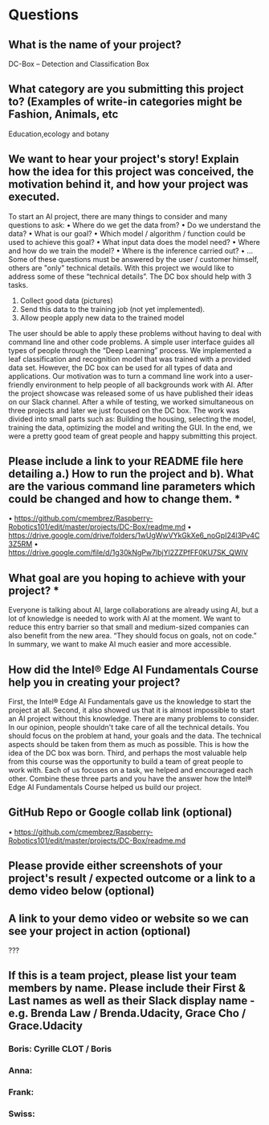 # Questions
## What is the name of your project?
DC-Box – Detection and Classification Box

## What category are you submitting this project to? (Examples of write-in categories might be Fashion, Animals, etc

Education,ecology and botany 

## We want to hear your project's story! Explain how the idea for this project was conceived, the motivation behind it, and how your project was executed.
To start an AI project, there are many things to consider and many questions to ask:
•	Where do we get the data from?
•	Do we understand the data?
•	What is our goal?
•	Which model / algorithm / function could be used to achieve this goal?
•	What input data does the model need?
•	Where and how do we train the model?
•	Where is the inference carried out?
•	…
Some of these questions must be answered by the user / customer himself, others are "only" technical details. With this project we would like to address some of these “technical details”.
The DC box should help with 3 tasks.
1. Collect good data (pictures)
2. Send this data to the training job (not yet implemented).
3. Allow people apply new data to the trained model

The user should be able to apply these problems without having to deal with command line and other code problems. A simple user interface guides all types of people through the “Deep Learning” process. We implemented a leaf classification and recognition model that was trained with a provided data set. However, the DC box can be used for all types of data and applications. Our motivation was to turn a command line work into a user-friendly environment to help people of all backgrounds work with AI.
After the project showcase was released some of us have published their ideas on our Slack channel. After a while of testing, we worked simultaneous on three projects and later we just focused on the DC box. The work was divided into small parts such as: Building the housing, selecting the model, training the data, optimizing the model and writing the GUI. In the end, we were a pretty good team of great people and happy submitting this project.


## Please include a link to your README file here detailing a.) How to run the project and b). What are the various command line parameters which could be changed and how to change them. *
•	https://github.com/cmembrez/Raspberry-Robotics101/edit/master/projects/DC-Box/readme.md
•	https://drive.google.com/drive/folders/1wUgWwVYkGkXe6_noGpI24l3Pv4C3Z5RM
•	https://drive.google.com/file/d/1g30kNgPw7lbjYl2ZZPfFF0KU7SK_QWIV

## What goal are you hoping to achieve with your project? *

Everyone is talking about AI, large collaborations are already using AI, but a lot of knowledge is needed to work with AI at the moment. We want to reduce this entry barrier so that small and medium-sized companies can also benefit from the new area. “They should focus on goals, not on code.” In summary, we want to make AI much easier and more accessible.

## How did the Intel® Edge AI Fundamentals Course help you in creating your project?

First, the Intel® Edge AI Fundamentals gave us the knowledge to start the project at all. Second, it also showed us that it is almost impossible to start an AI project without this knowledge. There are many problems to consider. In our opinion, people shouldn't take care of all the technical details. You should focus on the problem at hand, your goals and the data. The technical aspects should be taken from them as much as possible. This is how the idea of the DC box was born. Third, and perhaps the most valuable help from this course was the opportunity to build a team of great people to work with. Each of us focuses on a task, we helped and encouraged each other. Combine these three parts and you have the answer how the Intel® Edge AI Fundamentals Course helped us build our project.
## GitHub Repo or Google collab link (optional)

•	https://github.com/cmembrez/Raspberry-Robotics101/edit/master/projects/DC-Box/readme.md

## Please provide either screenshots of your project's result / expected outcome or a link to a demo video below (optional)

## A link to your demo video or website so we can see your project in action (optional)

???

## If this is a team project, please list your team members by name. Please include their First & Last names as well as their Slack display name - e.g. Brenda Law / Brenda.Udacity, Grace Cho / Grace.Udacity

### Boris: Cyrille CLOT / Boris
### Anna:
### Frank:
### Swiss:
